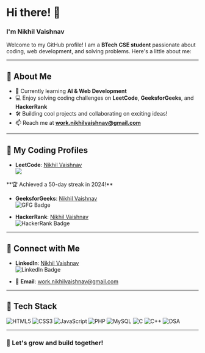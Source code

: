 # Hi there! 👋  
### I'm Nikhil Vaishnav  

Welcome to my GitHub profile! I am a **BTech CSE student** passionate about coding, web development, and solving problems. Here's a little about me:  

---

## 🚀 **About Me**  
- 🌱 Currently learning **AI & Web Development**  
- 💻 Enjoy solving coding challenges on **LeetCode**, **GeeksforGeeks**, and **HackerRank**  
- 🛠️ Building cool projects and collaborating on exciting ideas!  
- 📫 Reach me at **[work.nikhilvaishnav@gmail.com](mailto:work.nikhilvaishnav@gmail.com)**  

---

## 🌟 **My Coding Profiles**  

- **LeetCode**: [Nikhil Vaishnav](https://leetcode.com/u/Nikhil_vaishnav_19/)  
  <a href="https://leetcode.com/sriragavip24032004/">
    <img src="https://leetcard.jacoblin.cool/Nikhil_vaishnav_19?theme=dark&font=Goldman&ext=activityy"></img>
<a>  
  **🏆 Achieved a 50-day streak in 2024!**  

- **GeeksforGeeks**: [Nikhil Vaishnav](https://www.geeksforgeeks.org/user/nikhil_vaishnav_17/)  
  ![GFG Badge](https://img.shields.io/badge/GeeksforGeeks-296629?style=for-the-badge&logo=geeksforgeeks&logoColor=white)  

- **HackerRank**: [Nikhil Vaishnav](https://www.hackerrank.com/profile/nikhilvaishnaw11)  
  ![HackerRank Badge](https://img.shields.io/badge/HackerRank-00EA64?style=for-the-badge&logo=hackerrank&logoColor=white)  

---

## 🔗 **Connect with Me**  

- **LinkedIn**: [Nikhil Vaishnav](https://www.linkedin.com/in/nikhilvaishnav19/)  
  ![LinkedIn Badge](https://img.shields.io/badge/LinkedIn-0077B5?style=for-the-badge&logo=linkedin&logoColor=white)  

- 📧 **Email**: [work.nikhilvaishnav@gmail.com](mailto:work.nikhilvaishnav@gmail.com)  

---

## 🧰 **Tech Stack**  

<p>
  <img src="https://img.shields.io/badge/HTML5-E34F26?style=for-the-badge&logo=html5&logoColor=white" alt="HTML5" />
  <img src="https://img.shields.io/badge/CSS3-1572B6?style=for-the-badge&logo=css3&logoColor=white" alt="CSS3" />
  <img src="https://img.shields.io/badge/JavaScript-F7DF1E?style=for-the-badge&logo=javascript&logoColor=black" alt="JavaScript" />
  <img src="https://img.shields.io/badge/PHP-777BB4?style=for-the-badge&logo=php&logoColor=white" alt="PHP" />
  <img src="https://img.shields.io/badge/MySQL-4479A1?style=for-the-badge&logo=mysql&logoColor=white" alt="MySQL" />
  <img src="https://img.shields.io/badge/C-00599C?style=for-the-badge&logo=c&logoColor=white" alt="C" />
  <img src="https://img.shields.io/badge/C++-00599C?style=for-the-badge&logo=c%2B%2B&logoColor=white" alt="C++" />
  <img src="https://img.shields.io/badge/DSA-FF9900?style=for-the-badge&logo=algolia&logoColor=white" alt="DSA" />
</p>

---

### 🌱 Let's grow and build together!
